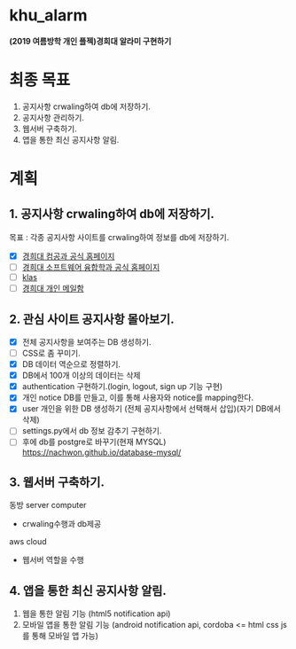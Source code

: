 # khu_alarm
<STRONG>(2019 여름방학 개인 플젝)경희대 알라미 구현하기 </STRONG>

# 최종 목표

1. 공지사항 crwaling하여 db에 저장하기.
2. 공지사항 관리하기.
3. 웹서버 구축하기.
4. 앱을 통한 최신 공지사항 알림.

# 계획

## 1. 공지사항 crwaling하여 db에 저장하기.
목표 : 각종 공지사항 사이트를 crwaling하여 정보를 db에 저장하기.

- [x] [경희대 컴공과 공식 홈페이지](http://ce.khu.ac.kr/index.php?hCode=BOARD&bo_idx=2) 
- [ ] [경희대 소프트웨어 융합학과 공식 홈페이지](http://swedu.khu.ac.kr/board5/bbs/board.php?bo_table=06_01)
- [ ] [klas](www.klas.khu.ac.kr)
- [ ] [경희대 개인 메일함](https://mail.khu.ac.kr/) 

## 2. 관심 사이트 공지사항 몰아보기.

- [x] 전체 공지사항을 보여주는 DB 생성하기.
- [ ] CSS로 좀 꾸미기.
- [x] DB 데이터 역순으로 정렬하기.
- [x] DB에서 100개 이상의 데이터는 삭제
- [x] authentication 구현하기.(login, logout, sign up 기능 구현)
- [x] 개인 notice DB를 만들고, 이를 통해 사용자와 notice를 mapping한다.
- [x] user 개인을 위한 DB 생성하기 (전체 공지사항에서 선택해서 삽입)(자기 DB에서 삭제)
- [ ] settings.py에서 db 정보 감추기 구현하기. 
- [ ] 후에 db를 postgre로 바꾸기(현재 MYSQL) https://nachwon.github.io/database-mysql/

## 3. 웹서버 구축하기.

동방 server computer

- crwaling수행과 db제공

aws cloud

- 웹서버 역할을 수행

## 4. 앱을 통한 최신 공지사항 알림.
1) 웹을 통한 알림 기능 (html5 notification api)
2) 모바일 앱을 통한 알림 기능 (android notification api, cordoba <= html css js를 통해 모바일 앱 가능)


